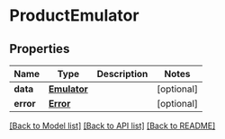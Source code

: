 # ProductEmulator

## Properties
Name | Type | Description | Notes
------------ | ------------- | ------------- | -------------
**data** | [**Emulator**](Emulator.md) |  | [optional] 
**error** | [**Error**](Error.md) |  | [optional] 

[[Back to Model list]](../README.md#documentation-for-models) [[Back to API list]](../README.md#documentation-for-api-endpoints) [[Back to README]](../README.md)

